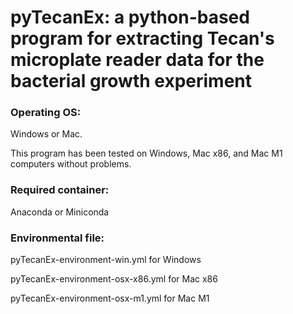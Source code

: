 # pyTecanEx: a python-based program for extracting Tecan's microplate reader data for the bacterial growth experiment

### Operating OS: 

Windows or Mac.

This program has been tested on Windows, Mac x86, and Mac M1 computers without problems.


### Required container: 

Anaconda or Miniconda


### Environmental file:

pyTecanEx-environment-win.yml      for Windows

pyTecanEx-environment-osx-x86.yml  for Mac x86

pyTecanEx-environment-osx-m1.yml   for Mac M1


